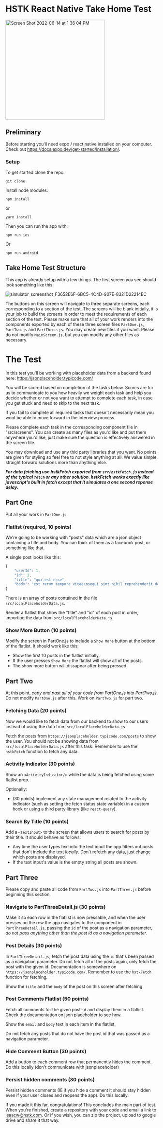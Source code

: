 # HSTK React Native Take Home Test

<img width="328" alt="Screen Shot 2022-06-14 at 1 36 04 PM" src="https://user-images.githubusercontent.com/12774588/173663962-91df5cb1-edb4-422f-88fb-023a80d6fd2d.png">

## Preliminary

Before starting you'll need expo / react native installed on your computer. Check out https://docs.expo.dev/get-started/installation/.


### Setup

To get started clone the repo:

```
git clone
```

Install node modules:

```
npm install
```

or

```
yarn install
```

Then you can run the app with:

```
npm run ios
```

Or

```
npm run android
```

## Take Home Test Structure
This app is already setup with a few things. The first screen you see should look something like this: 

![simulator_screenshot_F3652E6F-6BC5-4C4D-907E-8321D22214EC](https://user-images.githubusercontent.com/12774588/173663744-f48faeb8-ddaa-4d87-b5a0-1dfe78f8a140.png)

The buttons on this screen will navigate to three separate screens, each corresponding to a section of the test. The screens will be blank initially, it is your job to build the screens in order to meet the requirements of each section of the test. Please make sure that all of your work renders into the components exported by each of these three screen files `PartOne.js`, `PartTwo.js` and `PartThree.js`. You may create new files if you want. Please do not modify `MainScreen.js`, but you can modify any other files as necessary.


# The Test
In this test you'll be working with placeholder data from a backend found here: https://jsonplaceholder.typicode.com/

You will be scored based on completion of the tasks below. Scores are for us to communicate to you how heavily we weight each task and help you decide whether or not you want to attempt to complete each task, in case you get stuck and need to skip to the next task. 

If you fail to complete all required tasks that doesn't necessarily mean you wont be able to move forward in the interview process.

Please complete each task in the corresponding component file in "src/screens". You can create as many files as you'd like and put them anywhere you'd like, just make sure the question is effectively answered in the screen file. 

You may download and use any thid party libraries that you want. No points are given for styling so feel free to not style anything at all. We value simple, straight forward solutions more than anything else.

***For data fetching use hstkFetch exported from `src/hstkFetch.js` instead of the typical `fetch` or any other solution. hstkFetch works exactly like javascript's built in fetch except that it simulates a one second reponse delay.***

## Part One
Put all your work in `PartOne.js`

### Flatlist (required, 10 points)
We're going to be working with "posts" data which are a json object containing a title and body. You can think of them as a facebook post, or something like that.

A single post looks like this:
```js
{
    "userId": 1,
    "id": 2,
    "title": "qui est esse",
    "body": "est rerum tempore vitae\nsequi sint nihil reprehenderit dolor beatae ea dolores neque\nfugiat blanditiis voluptate porro vel nihil molestiae ut reiciendis\nqui aperiam non debitis possimus qui neque nisi nulla"
}
```

There is an array of posts contained in the file `src/localPlaceholderData.js`.

Render a flatlist that show the "title" and "id" of each post in order, importing the data from `src/localPlaceholderData.js`.

### Show More Button (10 points)
Modify the screen in PartOne.js to include a `Show More` button at the bottom of the flatlist. It should work like this:

- Show the first 10 posts in the flatlist initially.
- If the user presses `Show More` the flatlist will show all of the posts.
- The show more button will dissapear after being pressed.

## Part Two
At this point, *copy and past all of your code from PartOne.js into PartTwo.js*. Do not modify `PartOne.js` after this. Work on `PartTwo.js` for part two.

### Fetching Data (20 points)
Now we would like to fetch data from our backend to show to our users instead of using the data from `src/localPlaceholderData.js`

Fetch the posts from `https://jsonplaceholder.typicode.com/posts` to show the user. You should not be showing data from `src/localPlaceholderData.js` after this task. Remember to use the `hstkFetch` function to fetch any data.

### Activity Indicator (30 points)
Show an `<ActivityIndicator/>` while the data is being fetched using some flatlist prop.

Optionally:

- (30 points) implement any state management related to the activity indicator (such as setting the fetch status state variable) in a custom hook or using a third party library (like `react-query`).

### Search By Title (10 points)
Add a `<TextInput>` to the screen that allows users to search for posts by their title. It should behave as follows:

- Any time the user types text into the text input the app filters out posts that don't include the text *locally*. Don't refetch any data, just change which posts are displayed.
- If the text input's value is the empty string all posts are shown.

## Part Three
Please copy and paste all code from `PartTwo.js` into `PartThree.js` before beginning this section.

### Navigate to PartThreeDetail.js (30 points)
Make it so each row in the flatlist is now pressable, and when the user presses on the row the app navigates to the component in `PartThreeDetail.js`, passing the `id` of the post as a navigation parameter, *do not pass anything other than the post id as a navigation parameter*.

### Post Details (30 points)
In `PartThreeDetail.js`, fetch the post data using the `id` that's been passed as a navigation parameter. Do not fetch all of the posts again, only fetch the post with the given id. Documentation is somewhere on `https://jsonplaceholder.typicode.com/`. Remember to use the `hstkFetch` function for fetching.

Show the `title` and the `body` of the post on this screen after fetching.

### Post Comments Flatlist (50 points)
Fetch all comments for the given post `id` and display them in a flatlist. Check the documentation on json placeholder to see how.

Show the `email` and `body` text in each item in the flatlist. 

Do not fetch any posts that do not have the post id that was passed as a navigation parameter.

### Hide Comment Button (30 points)
Add a button to each comment row that permanently hides the comment. Do this locally (don't communicate with jsonplaceholder)

### Persist hidden comments (30 points)
Persist hidden comments (IE if you hide a comment it should stay hidden even if your user closes and reopens the app). Do this locally.

If you made it this far, congratulations! This concludes the main part of test. When you're finished, create a repository with your code and email a link to isaacw@hstk.com. Or if you wish, you can zip the project, upload to google drive and share it that way.

